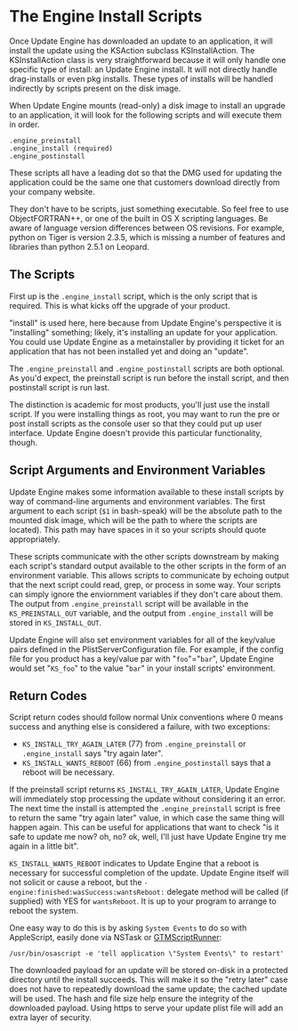 # The Engine Install Scripts #

Once Update Engine has downloaded an update to an application, it will
install the update using the KSAction subclass KSInstallAction. The
KSInstallAction class is very straightforward because it will only
handle one specific type of install: an Update Engine install. It will
not directly handle drag-installs or even pkg installs. These types of
installs will be handled indirectly by scripts present on the disk image.

When Update Engine mounts (read-only) a disk image to install an upgrade to an
application, it will look for
the following scripts and will execute them in order.

```
.engine_preinstall
.engine_install (required)
.engine_postinstall
```

These scripts all have a leading dot so that the DMG used for updating
the application could be the same one that customers download
directly from your company website.

They don't have to be scripts, just something executable.  So feel
free to use ObjectFORTRAN++, or one of the built in OS X scripting
languages.  Be aware of language version differences between OS
revisions.  For example, python on Tiger is version 2.3.5, which is
missing a number of features and libraries than python 2.5.1 on
Leopard.


## The Scripts ##

First up is the `.engine_install` script, which is the only script
that is required. This is what kicks off the upgrade of
your product.

"install" is used here, here because from Update Engine's perspective
it is "installing" something; likely, it's installing an update for
your application.  You could use Update Engine as a metainstaller by
providing it ticket for an application that has not been installed yet and
doing an "update".

The `.engine_preinstall` and `.engine_postinstall` scripts are both
optional.  As you'd expect, the preinstall script is run before
the install script, and then postinstall script is run last.

The distinction is academic for most products, you'll just use the
install script.  If you were installing things as root, you may want
to run the pre or post install scripts as the console user so that
they could put up user interface.  Update Engine doesn't provide this particular
functionality, though.

## Script Arguments and Environment Variables ##

Update Engine makes some information available to these install
scripts by way of command-line arguments and environment
variables. The first argument to each script (`$1` in bash-speak)
will be the absolute path to the mounted disk image, which will be the
path to where the scripts are located). This path may have spaces in
it so your scripts should quote appropriately.

These  scripts communicate with the other scripts
downstream by making each script's standard output available to the
other scripts in the form of an environment variable. This allows
scripts to communicate by echoing output that the next script could
read, grep, or process in some way.  Your scripts can simply ignore
the enviornment variables if they don't care about them.  The output
from `.engine_preinstall` script will be available in the
`KS_PREINSTALL_OUT` variable, and the output from `.engine_install`
will be stored in `KS_INSTALL_OUT`.

Update Engine will also set environment variables for all of the
key/value pairs defined in the PlistServerConfiguration file.  For
example, if the config file for you product has a key/value par with
"`foo`"="`bar`", Update Engine would set "`KS_foo`" to the value
"`bar`" in your install scripts' environment.

## Return Codes ##

Script return codes should follow normal Unix conventions where 0 means success
and anything else is considered a failure, with two exceptions:
  * `KS_INSTALL_TRY_AGAIN_LATER` (77) from `.engine_preinstall` or `.engine_install` says "try again later".
  * `KS_INSTALL_WANTS_REBOOT` (66) from `.engine_postinstall` says that a reboot will be necessary.

If the preinstall script returns `KS_INSTALL_TRY_AGAIN_LATER`, Update Engine
will immediately stop processing the update without considering it
an error.  The next time the install is attempted the
`.engine_preinstall` script is free to return the same "try again
later" value, in which case the same thing will happen again.
This can be useful for applications that want to check "is it safe
to update me now? oh, no? ok, well, I'll just have Update Engine try me
again in a little bit".

`KS_INSTALL_WANTS_REBOOT` indicates to Update Engine that a reboot is
necessary for successful completion of the update.  Update Engine
itself will not solicit or cause a reboot, but the
`-engine:finished:wasSuccess:wantsReboot:` delegate method will be
called (if supplied) with YES for `wantsReboot`.  It is up to your
program to arrange to reboot the system.

One easy way to do this is by asking `System Events` to do so with AppleScript, easily done via NSTask or [GTMScriptRunner](http://code.google.com/p/google-toolbox-for-mac/source/browse/trunk/Foundation/GTMScriptRunner.h):
```
/usr/bin/osascript -e 'tell application \"System Events\" to restart'
```

The downloaded payload for an update will be stored on-disk in a
protected directory until the install succeeds. This will make it so
the "retry later" case does not have to repeatedly download the same
update; the cached update will be used.  The hash and file size help
ensure the integrity of the downloaded payload.  Using https to serve
your update plist file will add an extra layer of security.